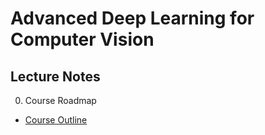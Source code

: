# Advanced Deep Learning for Computer Vision
## Lecture Notes
0. Course Roadmap
  - [Course Outline](https://docs.google.com/presentation/d/1byXcQsEfCbDU6URkYD-0SlbNFkEePA-5odt-mX0fqxA/edit?usp=sharing)


